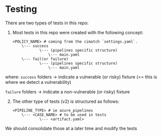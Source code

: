 # Testing
There are two types of tests in this repo:

1. Most tests in this repo were created with the following concept:
    ```
    <POLICY_NAME> # coming from the cimatch `settings.yaml`.
        \--- success
                \--- (pipelines specific structure)
                    \--- main.yaml
        \--- fail(or failure)
                \--- (pipelines specific structure)
                    \--- main.yaml
    ```
where:
`success` folders -> indicate a vulnerable (or risky) fixture (== this is where we detect a vulnerability)

`failure` folders -> indicate a non-vulnerable (or risky) fixture

2. The other type of tests (v2) is structured as follows:
    ```
    <PIPELINE_TYPE> # ie azure_pipelines
        \--- <CASE_NAME> # to be used in tests
                \--- <artifact.yaml>
    ```

We should consolidate those at a later time and modify the tests